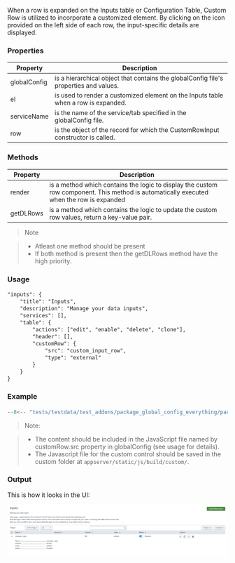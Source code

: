 When a row is expanded on the Inputs table or Configuration Table, Custom Row is utilized to incorporate a customized element. By clicking on the icon provided on the left side of each row, the input-specific details are displayed.

### Properties

| Property     | Description                                                                           |
| ------------ | ------------------------------------------------------------------------------------- |
| globalConfig | is a hierarchical object that contains the globalConfig file's properties and values. |
| el           | is used to render a customized element on the Inputs table when a row is expanded.    |
| serviceName  | is the name of the service/tab specified in the globalConfig file.                    |
| row          | is the object of the record for which the CustomRowInput constructor is called.       |

### Methods

| Property  | Description                                                                                                                              |
| --------- | ---------------------------------------------------------------------------------------------------------------------------------------- |
| render    | is a method which contains the logic to display the custom row component. This method is automatically executed when the row is expanded |
| getDLRows | is a method which contains the logic to update the custom row values, return a key-value pair.                                           |

> Note

> - Atleast one method should be present
> - If both method is present then the getDLRows method have the high priority.

### Usage

```
"inputs": {
    "title": "Inputs",
    "description": "Manage your data inputs",
    "services": [],
    "table": {
        "actions": ["edit", "enable", "delete", "clone"],
        "header": [],
        "customRow": {
            "src": "custom_input_row",
            "type": "external"
        }
    }
}
```

### Example

```js
--8<-- "tests/testdata/test_addons/package_global_config_everything/package/appserver/static/js/build/custom/custom_input_row.js"
```

> Note:

> - The content should be included in the JavaScript file named by customRow.src property in globalConfig (see usage for details).
> - The Javascript file for the custom control should be saved in the custom folder at `appserver/static/js/build/custom/`.

### Output

This is how it looks in the UI:

![image](../images/custom_ui_extensions/Custom_Row_Output.png)
